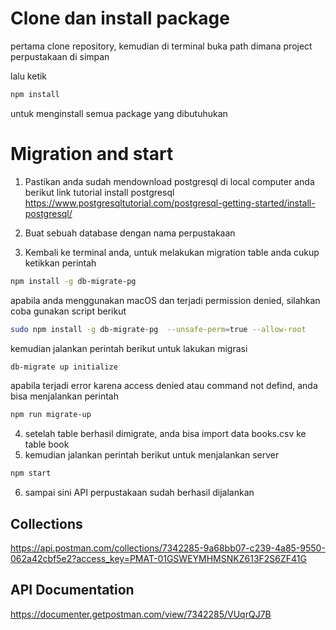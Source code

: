 # Clone dan install package

pertama clone repository,
kemudian di terminal buka path dimana project perpustakaan di simpan

lalu ketik 

```bash
npm install 
```


untuk menginstall semua package yang dibutuhukan

# Migration and start

1. Pastikan anda sudah mendownload postgresql di local computer anda berikut link tutorial install postgresql  https://www.postgresqltutorial.com/postgresql-getting-started/install-postgresql/

3. Buat sebuah database dengan nama perpustakaan
4. Kembali ke terminal anda, untuk melakukan migration table anda cukup ketikkan perintah 

```bash
npm install -g db-migrate-pg
```

apabila anda menggunakan macOS dan terjadi permission denied, silahkan coba gunakan script berikut 

```bash
sudo npm install -g db-migrate-pg  --unsafe-perm=true --allow-root
```

kemudian jalankan perintah berikut untuk lakukan migrasi 


```bash
db-migrate up initialize
```

apabila terjadi error karena access denied atau command not defind, anda bisa menjalankan perintah 

```bash
npm run migrate-up 
```

4. setelah table berhasil dimigrate, anda bisa import data books.csv ke table book
5. kemudian jalankan perintah berikut untuk menjalankan server

```bash
npm start
```

6. sampai sini API perpustakaan sudah berhasil dijalankan


## Collections 
https://api.postman.com/collections/7342285-9a68bb07-c239-4a85-9550-062a42cbf5e2?access_key=PMAT-01GSWEYMHMSNKZ613F2S6ZF41G

## API Documentation
https://documenter.getpostman.com/view/7342285/VUqrQJ7B

